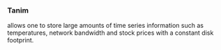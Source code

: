 
### Tanim 
allows one to store large amounts of time series information such as
temperatures, network bandwidth and stock prices with a constant disk
footprint.


